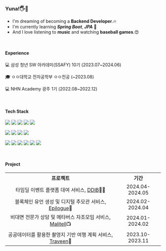 ### Yuna!🖐🌻

- I'm dreaming of becoming a **Backend Developer**.🔥
- I'm currently learning _**Spring Boot**_, _**JPA**_ 🚀
- And I love listening to **music** and watching **baseball games**.😍
<br>

#### Experience
💻 삼성 청년 SW 아카데미(SSAFY) 10기 (2023.07~2024.06)
<br>

🎓 ㅇㅇ대학교 전자공학부 ㅇㅇ전공 (~2023.08)
<br>

💻 NHN Academy 광주 1기 (2022.08~2022.12)


<br>

#### Tech Stack
<img src="https://img.shields.io/badge/Java-007396?style=flat&logo=Java&logoColor=white"> <img src="https://img.shields.io/badge/Spring-6DB33F?style=flat&logo=spring&logoColor=white"> <img src="https://img.shields.io/badge/Hibernate-59666C?style=flat&logo=hibernate&logoColor=white"> <img src="https://img.shields.io/badge/Mysql-4479A1?style=flat&logo=mysql&logoColor=white"> <img src="https://img.shields.io/badge/Redis-DC382D?style=flat&logo=redis&logoColor=white">


<img src="https://img.shields.io/badge/Docker-2496ED?style=flat&logo=docker&logoColor=white"> <img src="https://img.shields.io/badge/Jenkins-D24939?style=flat&logo=jenkins&logoColor=white"> <img src="https://img.shields.io/badge/Nginx-009639?style=flat&logo=nginx&logoColor=white"> <img src="https://img.shields.io/badge/Amazon EC2-FF9900?style=flat&logo=amazonec2&logoColor=white">

<img src="https://img.shields.io/badge/Git-F05032?style=flat&logo=git&logoColor=white"> <img src="https://img.shields.io/badge/Github-181717?style=flat&logo=github&logoColor=white"> <img src="https://img.shields.io/badge/Gitlab-FC6D26?style=flat&logo=gltlab&logoColor=white"> <img src="https://img.shields.io/badge/Jira-0052CC?style=flat&logo=jira&logoColor=white"> <img src="https://img.shields.io/badge/IntelliJ IDEA-000000?style=flat&logo=intellijidea&logoColor=white"> <img src="https://img.shields.io/badge/Eclipse IDE-2C2255?style=flat&logo=eclipseide&logoColor=white">

<br>

#### Project

<table style="text-align: center;">
  <tr>
    <th>프로젝트</th>
    <th>기간</th>
  </tr>
  <tr>
    <td>타임딜 이벤트 플랫폼 대여 서비스, <a href="https://github.com/kn9012/DDIB">DDIB</a>🖐🏻</td>
    <td>2024.04-2024.05</td>
  </tr>
  <tr>
    <td>블록체인 유언 생성 및 디지털 추모관 서비스, <a href="https://github.com/kn9012/Epilogue">Epilogue</a>📃</td>
    <td>2024.02-2024.04</td>
  </tr>
  <tr>
    <td>비대면 전문가 상담 및 메타버스 자조모임 서비스, <a href="https://github.com/kn9012/Malitell">Malitell</a>📺</td>
    <td>2024.01-2024.02</td>
  </tr>
  <tr>
    <td>공공데이터를 활용한 촬영지 기반 여행 계획 서비스, <a href="https://github.com/kn9012/Traveen">Traveen</a>🎥</td>
    <td>2023.10-2023.11</td>
  </tr>
</table>

<br />


